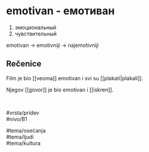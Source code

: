 # emotivan - емотиван

1. эмоциональный  
2. чувствительный

emotivan → emotivniji → najemotivniji

## Rečenice

Film je bio [[veoma]] emotivan i svi su [[plakati|plakali]].

Njegov [[govor]] je bio emotivan i [[iskren]].

<br>

#vrsta/pridev  
#nivo/B1  

#tema/osećanja  
#tema/ljudi  
#tema/kultura  
